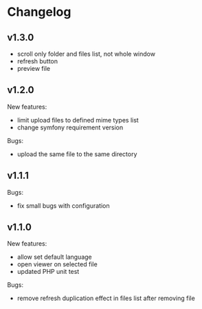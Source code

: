 # Changelog

## v1.3.0

* scroll only folder and files list, not whole window
* refresh button
* preview file

## v1.2.0

New features: 

* limit upload files to defined mime types list
* change symfony requirement version

Bugs:

* upload the same file to the same directory

## v1.1.1

Bugs: 

* fix small bugs with configuration

## v1.1.0

New features:

* allow set default language
* open viewer on selected file
* updated PHP unit test

Bugs:
 
* remove refresh duplication effect in files list after removing file
